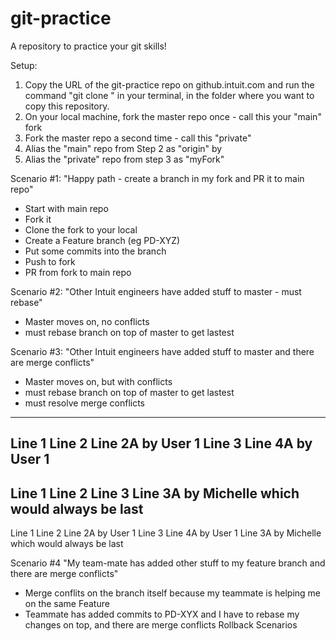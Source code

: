 # git-practice
A repository to practice your git skills!

Setup:
1. Copy the URL of the git-practice repo on github.intuit.com and run the command "git clone <URL>" in your terminal, in the folder where you want to copy this repository. 
2. On your local machine, fork the master repo once - call this your "main" fork
3. Fork the master repo a second time - call this "private"  
4. Alias the "main" repo from Step 2 as "origin" by 
5. Alias the "private" repo from step 3 as "myFork"

Scenario #1: "Happy path - create a branch in my fork and PR it to main repo"
* Start with main repo
* Fork it
* Clone the fork to your local
* Create a Feature branch (eg PD-XYZ)
* Put some commits into the branch
* Push to fork
* PR from fork to main repo

Scenario #2: "Other Intuit engineers have added stuff to master - must rebase"
* Master moves on, no conflicts
* must rebase branch on top of master to get lastest

Scenario #3: "Other Intuit engineers have added stuff to master and there are merge conflicts"
* Master moves on, but with conflicts
* must rebase branch on top of master to get lastest
* must resolve merge conflicts
--------
Line 1
Line 2
Line 2A by User 1
Line 3
Line 4A by User 1
--------
Line 1
Line 2
Line 3
Line 3A by Michelle which would always be last
--------
Line 1
Line 2
Line 2A by User 1
Line 3
Line 4A by User 1
Line 3A by Michelle which would always be last

Scenario #4 "My team-mate has added other stuff to my feature branch and there are merge conflicts"
* Merge conflits on the branch itself because my teammate is helping me on the same Feature
* Teammate has added commits to PD-XYX and I have to rebase my changes on top, and there are merge conflicts
Rollback Scenarios
